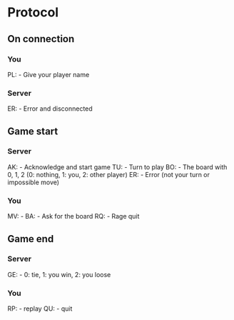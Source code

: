 # Protocol

## On connection

### You

PL:<name> - Give your player name

### Server

ER:<error> - Error and disconnected

## Game start

### Server

AK:<player name> - Acknowledge and start game
TU: - Turn to play
BO:<moves> - The board with 0, 1, 2 (0: nothing, 1: you, 2: other player)
ER:<error> - Error (not your turn or impossible move)

### You

MV:<move> -
BA: - Ask for the board
RQ: - Rage quit

## Game end

### Server

GE:<int> - 0: tie, 1: you win, 2: you loose

### You

RP: - replay
QU: - quit
